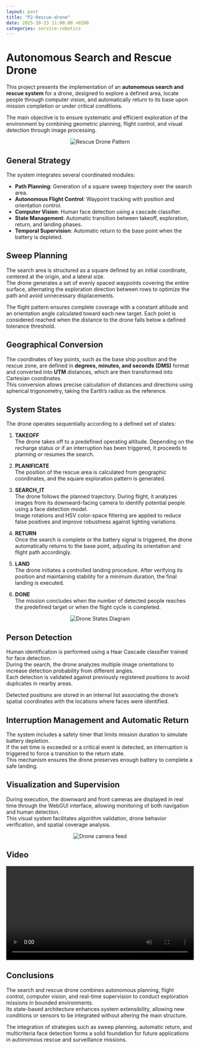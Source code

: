 ```yaml
---
layout: post  
title: "P2-Rescue-drone"  
date: 2025-10-23 11:00:00 +0200  
categories: service-robotics  
---
```


# **Autonomous Search and Rescue Drone**

This project presents the implementation of an **autonomous search and rescue system** for a drone, designed to explore a defined area, locate people through computer vision, and automatically return to its base upon mission completion or under critical conditions.  

The main objective is to ensure systematic and efficient exploration of the environment by combining geometric planning, flight control, and visual detection through image processing.

<div style="text-align: center;">
    <img src="/assets/images/drone_sweep.png" alt="Rescue Drone Pattern" />
</div>

## **General Strategy**

The system integrates several coordinated modules:

- **Path Planning**: Generation of a square sweep trajectory over the search area.  
- **Autonomous Flight Control**: Waypoint tracking with position and orientation control.  
- **Computer Vision**: Human face detection using a cascade classifier.  
- **State Management**: Automatic transition between takeoff, exploration, return, and landing phases.  
- **Temporal Supervision**: Automatic return to the base point when the battery is depleted.

## **Sweep Planning**

The search area is structured as a square defined by an initial coordinate, centered at the origin, and a lateral size.  
The drone generates a set of evenly spaced waypoints covering the entire surface, alternating the exploration direction between rows to optimize the path and avoid unnecessary displacements.  

The flight pattern ensures complete coverage with a constant altitude and an orientation angle calculated toward each new target. Each point is considered reached when the distance to the drone falls below a defined tolerance threshold.

## **Geographical Conversion**

The coordinates of key points, such as the base ship position and the rescue zone, are defined in **degrees, minutes, and seconds (DMS)** format and converted into **UTM** distances, which are then transformed into Cartesian coordinates.  
This conversion allows precise calculation of distances and directions using spherical trigonometry, taking the Earth’s radius as the reference.

## **System States**

The drone operates sequentially according to a defined set of states:

1. **TAKEOFF**  
   The drone takes off to a predefined operating altitude. Depending on the recharge status or if an interruption has been triggered, it proceeds to planning or resumes the search.

2. **PLANIFICATE**  
   The position of the rescue area is calculated from geographic coordinates, and the square exploration pattern is generated.

3. **SEARCH_IT**  
   The drone follows the planned trajectory. During flight, it analyzes images from its downward-facing camera to identify potential people using a face detection model.  
   Image rotations and HSV color-space filtering are applied to reduce false positives and improve robustness against lighting variations.

4. **RETURN**  
   Once the search is complete or the battery signal is triggered, the drone automatically returns to the base point, adjusting its orientation and flight path accordingly.

5. **LAND**  
   The drone initiates a controlled landing procedure. After verifying its position and maintaining stability for a minimum duration, the final landing is executed.

6. **DONE**  
   The mission concludes when the number of detected people reaches the predefined target or when the flight cycle is completed.  

<div style="text-align: center;">
    <img src="/assets/images/drone_states.png" alt="Drone States Diagram" />
</div>

## **Person Detection**

Human identification is performed using a Haar Cascade classifier trained for face detection.  
During the search, the drone analyzes multiple image orientations to increase detection probability from different angles.  
Each detection is validated against previously registered positions to avoid duplicates in nearby areas.  

Detected positions are stored in an internal list associating the drone’s spatial coordinates with the locations where faces were identified.

## **Interruption Management and Automatic Return**

The system includes a safety timer that limits mission duration to simulate battery depletion.  
If the set time is exceeded or a critical event is detected, an interruption is triggered to force a transition to the return state.  
This mechanism ensures the drone preserves enough battery to complete a safe landing.

## **Visualization and Supervision**

During execution, the downward and front cameras are displayed in real time through the WebGUI interface, allowing monitoring of both navigation and human detection.  
This visual system facilitates algorithm validation, drone behavior verification, and spatial coverage analysis.

<div style="text-align: center;">
    <img src="/assets/images/drone_cam_feed.png" alt="Drone camera feed" />
</div>

## **Video**

<div style="display: flex; justify-content: center;">
  <video width="700" controls>
    <source src="{{ '/assets/videos/Drone_rescue.mp4' | relative_url }}" type="video/webm">
    Your browser does not support WebM format.
  </video>
</div>

## **Conclusions**

The search and rescue drone combines autonomous planning, flight control, computer vision, and real-time supervision to conduct exploration missions in bounded environments.  
Its state-based architecture enhances system extensibility, allowing new conditions or sensors to be integrated without altering the main structure.  

The integration of strategies such as sweep planning, automatic return, and multicriteria face detection forms a solid foundation for future applications in autonomous rescue and surveillance missions.
